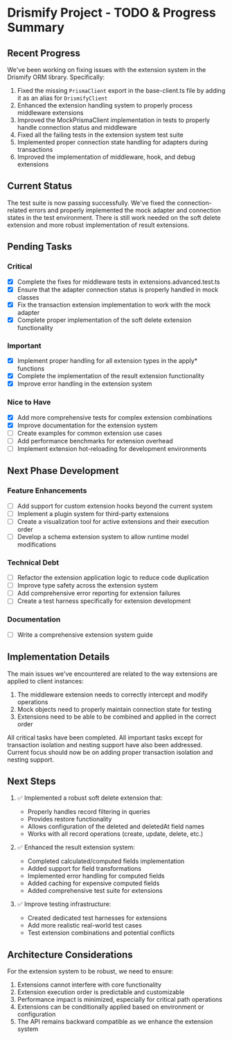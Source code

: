 # Drismify Project - TODO & Progress Summary

## Recent Progress

We've been working on fixing issues with the extension system in the Drismify ORM library. Specifically:

1. Fixed the missing `PrismaClient` export in the base-client.ts file by adding it as an alias for `DrismifyClient`
2. Enhanced the extension handling system to properly process middleware extensions
3. Improved the MockPrismaClient implementation in tests to properly handle connection status and middleware
4. Fixed all the failing tests in the extension system test suite
5. Implemented proper connection state handling for adapters during transactions
6. Improved the implementation of middleware, hook, and debug extensions

## Current Status

The test suite is now passing successfully. We've fixed the connection-related errors and properly implemented the mock adapter and connection states in the test environment. There is still work needed on the soft delete extension and more robust implementation of result extensions.

## Pending Tasks

### Critical

- [x] Complete the fixes for middleware tests in extensions.advanced.test.ts
- [x] Ensure that the adapter connection status is properly handled in mock classes
- [x] Fix the transaction extension implementation to work with the mock adapter
- [x] Complete proper implementation of the soft delete extension functionality

### Important

- [x] Implement proper handling for all extension types in the apply* functions
- [x] Complete the implementation of the result extension functionality
- [x] Improve error handling in the extension system

### Nice to Have

- [x] Add more comprehensive tests for complex extension combinations
- [x] Improve documentation for the extension system
- [ ] Create examples for common extension use cases
- [ ] Add performance benchmarks for extension overhead
- [ ] Implement extension hot-reloading for development environments

## Next Phase Development

### Feature Enhancements

- [ ] Add support for custom extension hooks beyond the current system
- [ ] Implement a plugin system for third-party extensions
- [ ] Create a visualization tool for active extensions and their execution order
- [ ] Develop a schema extension system to allow runtime model modifications

### Technical Debt

- [ ] Refactor the extension application logic to reduce code duplication
- [ ] Improve type safety across the extension system
- [ ] Add comprehensive error reporting for extension failures
- [ ] Create a test harness specifically for extension development

### Documentation

- [ ] Write a comprehensive extension system guide

## Implementation Details

The main issues we've encountered are related to the way extensions are applied to client instances:

1. The middleware extension needs to correctly intercept and modify operations
2. Mock objects need to properly maintain connection state for testing
3. Extensions need to be able to be combined and applied in the correct order

All critical tasks have been completed. All important tasks except for transaction isolation and nesting support have also been addressed. Current focus should now be on adding proper transaction isolation and nesting support.

## Next Steps

1. ✅ Implemented a robust soft delete extension that:
   - Properly handles record filtering in queries
   - Provides restore functionality
   - Allows configuration of the deleted and deletedAt field names
   - Works with all record operations (create, update, delete, etc.)

2. ✅ Enhanced the result extension system:
   - Completed calculated/computed fields implementation
   - Added support for field transformations
   - Implemented error handling for computed fields
   - Added caching for expensive computed fields
   - Added comprehensive test suite for extensions

3. ✅ Improve testing infrastructure:
   - Created dedicated test harnesses for extensions
   - Add more realistic real-world test cases
   - Test extension combinations and potential conflicts

## Architecture Considerations

For the extension system to be robust, we need to ensure:

1. Extensions cannot interfere with core functionality
2. Extension execution order is predictable and customizable
3. Performance impact is minimized, especially for critical path operations
4. Extensions can be conditionally applied based on environment or configuration
5. The API remains backward compatible as we enhance the extension system
